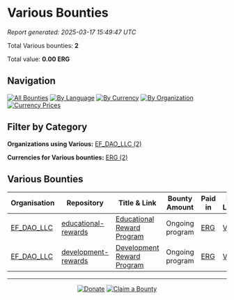 <!-- GENERATED FILE - DO NOT EDIT DIRECTLY -->
<!-- Generated on: 2025-03-17 15:49:47 -->

# Various Bounties

*Report generated: 2025-03-17 15:49:47 UTC*

Total Various bounties: **2**

Total value: **0.00 ERG**

## Navigation

[![All Bounties](https://img.shields.io/badge/All%20Bounties-104-blue)](../all.md) [![By Language](https://img.shields.io/badge/By%20Language-6-green)](../by_language/) [![By Currency](https://img.shields.io/badge/By%20Currency-6-yellow)](../by_currency/) [![By Organization](https://img.shields.io/badge/By%20Organization-6-orange)](../by_org/) [![Currency Prices](https://img.shields.io/badge/Currency%20Prices-5-purple)](../currency_prices.md)

## Filter by Category

**Organizations using Various:** [EF_DAO_LLC (2)](../by_org/ef_dao_llc.md)

**Currencies for Various bounties:** [ERG (2)](../by_currency/erg.md)

## Various Bounties

|Organisation|Repository|Title & Link|Bounty Amount|Paid in|Primary Language|Reserve|
|---|---|---|---|---|---|---|
| [EF_DAO_LLC](by_org/ef_dao_llc.md) | [educational-rewards](https://github.com/EF_DAO_LLC/educational-rewards) | [Educational Reward Program](https://docs.ergoplatform.com/contribute/) | Ongoing program | [ERG](by_currency/erg.md) | [Various](by_language/various.md) | [<kbd>Reserve</kbd>](https://github.com/ErgoDevs/Ergo-Bounties/new/main?filename=submissions/ef_dao_llc-educational-rewards-program-edu.json&value=%7B%0A%20%20%22contributor%22%3A%20%22YOUR_GITHUB_USERNAME%22%2C%0A%20%20%22wallet_address%22%3A%20%22YOUR_WALLET_ADDRESS%22%2C%0A%20%20%22contact_method%22%3A%20%22YOUR_CONTACT_INFO%22%2C%0A%20%20%22work_link%22%3A%20%22%22%2C%0A%20%20%22work_title%22%3A%20%22Educational%20Reward%20Program%22%2C%0A%20%20%22bounty_id%22%3A%20%22EF_DAO_LLC/educational-rewards%23program-edu%22%2C%0A%20%20%22original_issue_link%22%3A%20%22https%3A//docs.ergoplatform.com/contribute/%22%2C%0A%20%20%22payment_currency%22%3A%20%22ERG%22%2C%0A%20%20%22bounty_value%22%3A%200%2C%0A%20%20%22status%22%3A%20%22in-progress%22%2C%0A%20%20%22submission_date%22%3A%20%22%22%2C%0A%20%20%22expected_completion%22%3A%20%22YYYY-MM-DD%22%2C%0A%20%20%22description%22%3A%20%22I%20am%20working%20on%20this%20bounty%22%2C%0A%20%20%22review_notes%22%3A%20%22%22%2C%0A%20%20%22payment_tx_id%22%3A%20%22%22%2C%0A%20%20%22payment_date%22%3A%20%22%22%0A%7D&message=Claim%20Bounty%20EF_DAO_LLC/educational-rewards%23program-edu&description=I%20want%20to%20claim%20this%20bounty%20posted%20by%20ergo-foundation.%0A%0ABounty:%20Educational%20Reward%20Program) |
| [EF_DAO_LLC](by_org/ef_dao_llc.md) | [development-rewards](https://github.com/EF_DAO_LLC/development-rewards) | [Development Reward Program](https://docs.ergoplatform.com/contribute/) | Ongoing program | [ERG](by_currency/erg.md) | [Various](by_language/various.md) | [<kbd>Reserve</kbd>](https://github.com/ErgoDevs/Ergo-Bounties/new/main?filename=submissions/ef_dao_llc-development-rewards-program-dev.json&value=%7B%0A%20%20%22contributor%22%3A%20%22YOUR_GITHUB_USERNAME%22%2C%0A%20%20%22wallet_address%22%3A%20%22YOUR_WALLET_ADDRESS%22%2C%0A%20%20%22contact_method%22%3A%20%22YOUR_CONTACT_INFO%22%2C%0A%20%20%22work_link%22%3A%20%22%22%2C%0A%20%20%22work_title%22%3A%20%22Development%20Reward%20Program%22%2C%0A%20%20%22bounty_id%22%3A%20%22EF_DAO_LLC/development-rewards%23program-dev%22%2C%0A%20%20%22original_issue_link%22%3A%20%22https%3A//docs.ergoplatform.com/contribute/%22%2C%0A%20%20%22payment_currency%22%3A%20%22ERG%22%2C%0A%20%20%22bounty_value%22%3A%200%2C%0A%20%20%22status%22%3A%20%22in-progress%22%2C%0A%20%20%22submission_date%22%3A%20%22%22%2C%0A%20%20%22expected_completion%22%3A%20%22YYYY-MM-DD%22%2C%0A%20%20%22description%22%3A%20%22I%20am%20working%20on%20this%20bounty%22%2C%0A%20%20%22review_notes%22%3A%20%22%22%2C%0A%20%20%22payment_tx_id%22%3A%20%22%22%2C%0A%20%20%22payment_date%22%3A%20%22%22%0A%7D&message=Claim%20Bounty%20EF_DAO_LLC/development-rewards%23program-dev&description=I%20want%20to%20claim%20this%20bounty%20posted%20by%20ergo-foundation.%0A%0ABounty:%20Development%20Reward%20Program) |


---

<div align="center">
  <p>
    <a href="../../docs/donate.md"><img src="https://img.shields.io/badge/❤️%20Donate-F44336" alt="Donate"></a>
    <a href="../../docs/bounty-submission-guide.md#reserving-a-bounty"><img src="https://img.shields.io/badge/🔒%20Claim-4CAF50" alt="Claim a Bounty"></a>
  </p>
</div>


<!-- END OF GENERATED CONTENT -->
